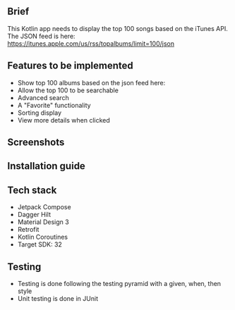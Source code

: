 ## Brief

This Kotlin app needs to display the top 100 songs based on the iTunes API. The JSON feed is here: https://itunes.apple.com/us/rss/topalbums/limit=100/json

## Features to be implemented

- Show top 100 albums based on the json feed here: 
- Allow the top 100 to be searchable
- Advanced search 
- A "Favorite" functionality
- Sorting display
- View more details when clicked

## Screenshots

## Installation guide

## Tech stack
- Jetpack Compose
- Dagger Hilt
- Material Design 3
- Retrofit
- Kotlin Coroutines
- Target SDK: 32

## Testing
- Testing is done following the testing pyramid with a given, when, then style 
- Unit testing is done in JUnit